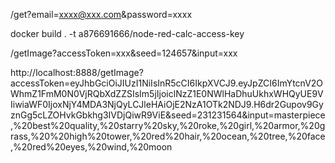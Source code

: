 /get?email=xxxx@xxx.com&password=xxxx

docker build . -t a876691666/node-red-calc-access-key

/getImage?accessToken=xxx&seed=124657&input=xxx

http://localhost:8888/getImage?accessToken=eyJhbGciOiJIUzI1NiIsInR5cCI6IkpXVCJ9.eyJpZCI6ImYtcnV2OWhmZ1FmM0N0VjRQbXdZZSIsIm5jIjoiclNzZ1E0NWlHaDhuUkhxWHQyUE9VIiwiaWF0IjoxNjY4MDA3NjQyLCJleHAiOjE2NzA1OTk2NDJ9.H6dr2Gupov9GyznGg5cLZOHvkGbkhg3IVDjQiwR9ViE&seed=231231564&input=masterpiece,%20best%20quality,%20starry%20sky,%20roke,%20girl,%20armor,%20grass,%20%20high%20tower,%20red%20hair,%20ocean,%20tree,%20face,%20red%20eyes,%20wind,%20moon
